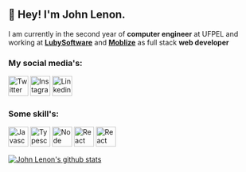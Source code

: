 ## :wave: Hey! I'm John Lenon.

I am currently in the second year of **computer engineer** at UFPEL and working at **[LubySoftware](https://www.luby.com.br/)** and **[Moblize](https://www.moblize.com.br/)**  as full stack **web developer** 
### My social media's:

<p align="left">
  <a href="https://twitter.com/johnbeatless" target="_blank"><img                       src="https://camo.githubusercontent.com/35b0b8bfbd8840f35607fb56ad0a139047fd5d6e09ceb060c5c6f0a5abd1044c/68747470733a2f2f6564656e742e6769746875622e696f2f537570657254696e7949636f6e732f696d616765732f7376672f747769747465722e737667" alt="Twitter" width="40" height="40"/></a>
  <a href="https://www.instagram.com/john_beatless/" target="_blank"><img                       src="https://camo.githubusercontent.com/c9dacf0f25a1489fdbc6c0d2b41cda58b77fa210a13a886d6f99e027adfbd358/68747470733a2f2f6564656e742e6769746875622e696f2f537570657254696e7949636f6e732f696d616765732f7376672f696e7374616772616d2e737667" alt="Instagram" width="40" height="40"/></a>
  <a href="https://www.linkedin.com/in/john-lenon-oliveira-da-silva-2090a41b7/" target="_blank"><img                       src="https://camo.githubusercontent.com/c8a9c5b414cd812ad6a97a46c29af67239ddaeae08c41724ff7d945fb4c047e5/68747470733a2f2f6564656e742e6769746875622e696f2f537570657254696e7949636f6e732f696d616765732f7376672f6c696e6b6564696e2e737667" alt="Linkedin" width="40" height="40"/></a>
</p>

### Some skill's:

<p align="left">
  <a href="https://www.javascript.com/" target="_blank"><img src="https://upload.vectorlogo.zone/logos/javascript/images/239ec8a4-163e-4792-83b6-3f6d96911757.svg" alt="Javascript Logo" width="40" height="40"/></a>
  <a href="https://www.typescriptlang.org/" target="_blank"><img src="https://www.vectorlogo.zone/logos/typescriptlang/typescriptlang-icon.svg" alt="Typescript Logo" width="40" height="40"/></a>
  <a href="https://nodejs.org/en/" target="_blank"><img src="https://www.vectorlogo.zone/logos/nodejs/nodejs-icon.svg" alt="Node Logo" width="40" height="40"/></a>
  <a href="https://reactjs.org/" target="_blank"><img src="https://www.vectorlogo.zone/logos/reactjs/reactjs-icon.svg" alt="React Logo" width="40" height="40"/></a>
  <a href="https://reactnative.dev/" target="_blank"><img src="https://reactnative.dev/img/header_logo.svg" alt="React Native Logo" width="40" height="40"/></a>
</p>

[![John Lenon's github stats](https://github-readme-stats.vercel.app/api?username=johnldev&show_icons=true)](https://github.com/johnldev/github-readme-stats)

